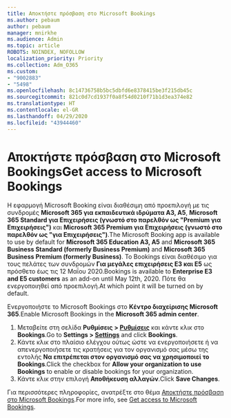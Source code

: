 ```yaml
---
title: Αποκτήστε πρόσβαση στο Microsoft Bookings
ms.author: pebaum
author: pebaum
manager: mnirkhe
ms.audience: Admin
ms.topic: article
ROBOTS: NOINDEX, NOFOLLOW
localization_priority: Priority
ms.collection: Adm_O365
ms.custom:
- "9002883"
- "5498"
ms.openlocfilehash: 8c14736758b5bc5dbfd6e8378415be3f215db45c
ms.sourcegitcommit: 821c0d7cd1937f0a8f54d0210f71b1d3ea374e82
ms.translationtype: HT
ms.contentlocale: el-GR
ms.lasthandoff: 04/29/2020
ms.locfileid: "43944460"
---
```

# <a name="get-access-to-microsoft-bookings"></a><span data-ttu-id="6b897-102">Αποκτήστε πρόσβαση στο Microsoft Bookings</span><span class="sxs-lookup"><span data-stu-id="6b897-102">Get access to Microsoft Bookings</span></span>

<span data-ttu-id="6b897-103">Η εφαρμογή Microsoft Booking είναι διαθέσιμη από προεπιλογή με τις συνδρομές **Microsoft 365 για εκπαιδευτικά ιδρύματα A3, A5**, **Microsoft 365 Standard για Επιχειρήσεις (γνωστό στο παρελθόν ως "Premium για Επιχειρήσεις")** και **Microsoft 365 Premium για Επιχειρήσεις (γνωστό στο παρελθόν ως "για Επιχειρήσεις")**.</span><span class="sxs-lookup"><span data-stu-id="6b897-103">The Microsoft Booking app is available to use by default for **Microsoft 365 Education A3, A5** and **Microsoft 365 Business Standard (formerly Business Premium)** and **Microsoft 365 Business Premium (formerly Business)**.</span></span> <span data-ttu-id="6b897-104">Το Bookings είναι διαθέσιμο για τους πελάτες των συνδρομών **Για μεγάλες επιχειρήσεις E3 και E5** ως πρόσθετο έως τις 12 Μαΐου 2020.</span><span class="sxs-lookup"><span data-stu-id="6b897-104">Bookings is available to **Enterprise E3 and E5 customers** as an add-on until May 12th, 2020.</span></span> <span data-ttu-id="6b897-105">Πότε θα ενεργοποιηθεί από προεπιλογή.</span><span class="sxs-lookup"><span data-stu-id="6b897-105">At which point it will be turned on by default.</span></span>

<span data-ttu-id="6b897-106">Ενεργοποιήστε το Microsoft Bookings στο **Κέντρο διαχείρισης Microsoft 365**.</span><span class="sxs-lookup"><span data-stu-id="6b897-106">Enable Microsoft Bookings in the **Microsoft 365 admin center**.</span></span>

1. <span data-ttu-id="6b897-107">Μεταβείτε στη σελίδα **Ρυθμίσεις > [Ρυθμίσεις](https://admin.microsoft.com/Adminportal/Home?source=applauncher#/Settings/Services)** και κάντε κλικ στο **Bookings**.</span><span class="sxs-lookup"><span data-stu-id="6b897-107">Go to **Settings > [Settings](https://admin.microsoft.com/Adminportal/Home?source=applauncher#/Settings/Services)** and click **Bookings**.</span></span>
2. <span data-ttu-id="6b897-108">Κάντε κλικ στο πλαίσιο ελέγχου ούτως ώστε να ενεργοποιήσετε ή να απενεργοποιήσετε τις κρατήσεις για τον οργανισμό σας μέσω της εντολής **Να επιτρέπεται στον οργανισμό σας να χρησιμοποιεί το Bookings**.</span><span class="sxs-lookup"><span data-stu-id="6b897-108">Click the checkbox for **Allow your organization to use Bookings** to enable or disable bookings for your organization.</span></span>
3. <span data-ttu-id="6b897-109">Κάντε κλικ στην επιλογή **Αποθήκευση αλλαγών**.</span><span class="sxs-lookup"><span data-stu-id="6b897-109">Click **Save Changes**.</span></span>

<span data-ttu-id="6b897-110">Για περισσότερες πληροφορίες, ανατρέξτε στο θέμα [Αποκτήστε πρόσβαση στο Microsoft Bookings](https://support.microsoft.com/el-GR/office/get-access-to-microsoft-bookings-5382dc07-aaa5-45c9-8767-502333b214ce).</span><span class="sxs-lookup"><span data-stu-id="6b897-110">For more info, see [Get access to Microsoft Bookings](https://support.microsoft.com/el-GR/office/get-access-to-microsoft-bookings-5382dc07-aaa5-45c9-8767-502333b214ce).</span></span>
